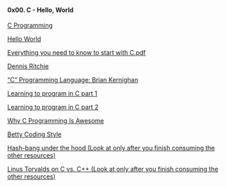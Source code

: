 #### 0x00. C - Hello, World

[C Programming](https://intranet.alxswe.com/concepts/26 "C Programming")

[Hello World](https://www.youtube.com/watch?v=co0b0xLEuRM&feature=youtu.be "Hello World")

[Everything you need to know to start with C.pdf](https://intranet.alxswe.com/rltoken/P01aLj9BDfDUOv-y9x82Yw "Everything you need to know to start with C.pdf")

[Dennis Ritchie](https://intranet.alxswe.com/rltoken/YWFrRob_-Yo-_NQikMLI-g "Dennis Ritchie")

[“C” Programming Language: Brian Kernighan](https://intranet.alxswe.com/rltoken/W4oygfMgAp5Hyc7o6QuSYQ "“C” Programming Language: Brian Kernighan")

[Learning to program in C part 1](https://intranet.alxswe.com/rltoken/aE_pZLbexuLroHA0FmjLbw "Learning to program in C part 1")

[Learning to program in C part 2](https://intranet.alxswe.com/rltoken/3a5y1N-0FlTaPbKRxlRLlQ "Learning to program in C part 2")

[Why C Programming Is Awesome](https://intranet.alxswe.com/rltoken/WYdE1novaWa0yt5fzGvLBw "Why C Programming Is Awesome")

[Betty Coding Style](https://intranet.alxswe.com/rltoken/Iu2Vb1CbDPMHuDJG1iILKA "Betty Coding Style")

[Hash-bang under the hood (Look at only after you finish consuming the other resources)](https://intranet.alxswe.com/rltoken/zwv5CHLybXN6KFmsjbu_tg "Hash-bang under the hood (Look at only after you finish consuming the other resources)")

[Linus Torvalds on C vs. C++ (Look at only after you finish consuming the other resources)](https://intranet.alxswe.com/rltoken/JrokM8Pk6bd9wPqQvEfSAA "Linus Torvalds on C vs. C++ (Look at only after you finish consuming the other resources)")
